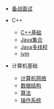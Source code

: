 
* [备战面试](./docs/a-1备战面试.md)
  
* C++

  * [C++基础](./docs/b-1面试题总结-Java基础.md)
  * [Java集合](./docs/Knowledge/C++/b-2Java集合.md)
  * [Java多线程](./docs/b-3Java多线程.md)
  * [jvm](./docs/b-4jvm.md)

* 计算机基础

  * [计算机网络](./docs/c-1计算机网络.md)
  * [数据结构](./docs/c-2数据结构.md)
  * [算法](./docs/c-3算法.md)
  * [操作系统](./docs/c-4操作系统.md)

  


